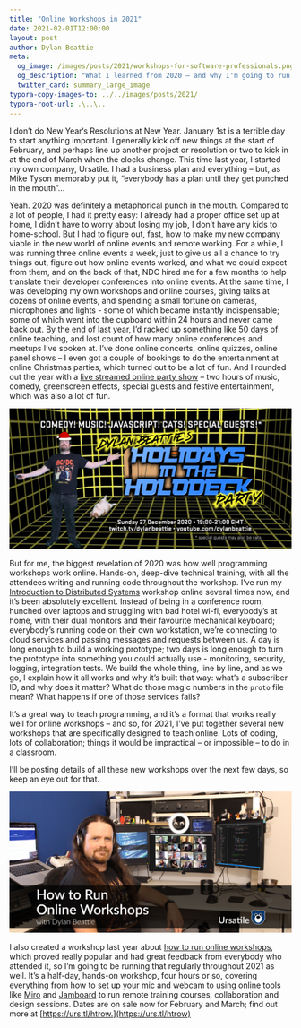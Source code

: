 ```yaml
---
title: "Online Workshops in 2021"
date: 2021-02-01T12:00:00
layout: post
author: Dylan Beattie
meta:
  og_image: /images/posts/2021/workshops-for-software-professionals.png
  og_description: "What I learned from 2020 – and why I'm going to run more online coding workshops during 2021."
  twitter_card: summary_large_image
typora-copy-images-to: ../../images/posts/2021/
typora-root-url: .\..\..
---
```


I don’t do New Year‘s Resolutions at New Year. January 1st is a terrible day to start anything important. I generally kick off new things at the start of February, and perhaps line up another project or resolution or two to kick in at the end of March when the clocks change. This time last year, I started my own company, Ursatile. I had a business plan and everything – but, as Mike Tyson memorably put it, “everybody has a plan until they get punched in the mouth”… 

Yeah. 2020 was definitely a metaphorical punch in the mouth. Compared to a lot of people, I had it pretty easy: I already had a proper office set up at home, I didn’t have to worry about losing my job, I don’t have any kids to home-school. But I had to figure out, fast, how to make my new company viable in the new world of online events and remote working. For a while, I was running three online events a week, just to give us all a chance to try things out, figure out how online events worked, and what we could expect from them, and on the back of that, NDC hired me for a few months to help translate their developer conferences into online events. At the same time, I was developing my own workshops and online courses, giving talks at dozens of online events, and spending a small fortune on cameras, microphones and lights - some of which became instantly indispensable; some of which went into the cupboard within 24 hours and never came back out.  By the end of last year, I’d racked up something like 50 days of online teaching, and lost count of how many online conferences and meetups I’ve spoken at. I’ve done online concerts, online quizzes, online panel shows – I even got a couple of bookings to do the entertainment at online Christmas parties, which turned out to be a lot of fun. And I rounded out the year with a [live streamed online party show](https://www.youtube.com/watch?v=Q1wOzdc8Co8) – two hours of music, comedy, greenscreen effects, special guests and festive entertainment, which was also a lot of fun.

<a href="https://www.youtube.com/watch?v=Q1wOzdc8Co8"><img src="/images/posts/2021/holidays-in-the-holodeck-social-media-card.png" alt="A poster for Dylan Beattie's livestreamed Christmas party" class="do-not-autolink" /></a>

But for me, the biggest revelation of 2020 was how well programming workshops work online. Hands-on, deep-dive technical training, with all the attendees writing and running code throughout the workshop. I’ve run my [Introduction to Distributed Systems](https://ursatile.com/workshops/intro-to-distributed-systems-dotnet.html) workshop online several times now, and it’s been absolutely excellent. Instead of being in a conference room, hunched over laptops and struggling with bad hotel wi-fi, everybody’s at home, with their dual monitors and their favourite mechanical keyboard; everybody’s running code on their own workstation, we’re connecting to cloud services and passing messages and requests between us. A day is long enough to build a working prototype; two days is long enough to turn the prototype into something you could actually use - monitoring, security, logging, integration tests. We build the whole thing, line by line, and as we go, I explain how it all works and why it’s built that way: what’s a subscriber ID, and why does it matter? What do those magic numbers in the `proto` file mean? What happens if one of those services fails?

It’s a great way to teach programming, and it’s a format that works really well for online workshops – and so, for 2021, I’ve put together several new workshops that are specifically designed to teach online. Lots of coding, lots of collaboration; things it would be impractical – or impossible – to do in a classroom. 

I’ll be posting details of all these new workshops over the next few days, so keep an eye out for that.

<a href="https://urs.tl/htrow"><img src="/images/posts/2021/how-to-run-online-workshops.jpg" alt="Dylan Beattie sitting at a computer, behind a banner promoting How To Run Online Workshops" class="do-not-autolink"/></a>

I also created a workshop last year about [how to run online workshops](https://urs.tl/htrow), which proved really popular and had great feedback from everybody who attended it, so I’m going to be running that regularly throughout 2021 as well. It’s a half-day, hands-on workshop, four hours or so, covering everything from how to set up your mic and webcam to using online tools like [Miro](https://miro.com/app/dashboard/) and [Jamboard](https://jamboard.google.com/) to run remote training courses, collaboration and design sessions. Dates are on sale now for February and March; find out more at [https://urs.tl/htrow.](https://urs.tl/htrow)
